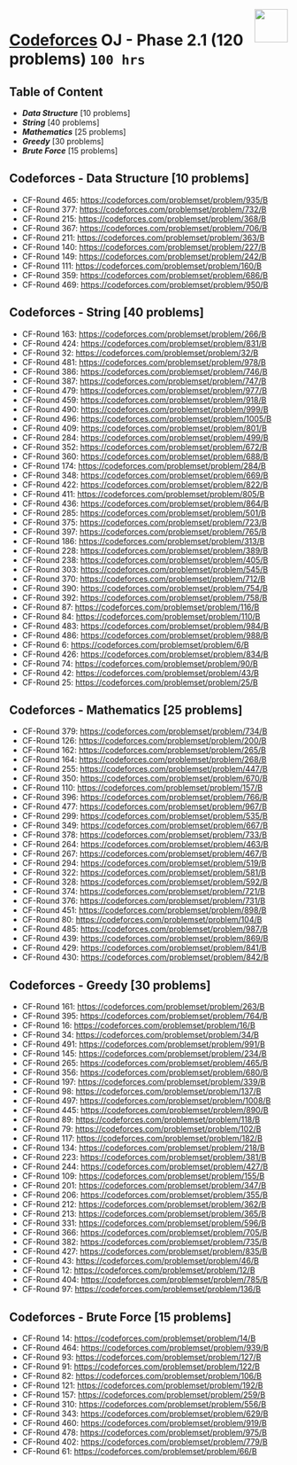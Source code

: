 <img align="right" width="60" height="60" src="https://github.com/cs-MohamedAyman/Problem-Solving-Training/blob/master/online-judges-logos/codeforces.jpg">

# [Codeforces](https://codeforces.com/) OJ - Phase 2.1 (120 problems) `100 hrs`

## Table of Content

- ***Data Structure*** [10 problems]
- ***String***         [40 problems]
- ***Mathematics***    [25 problems]
- ***Greedy***         [30 problems]
- ***Brute Force***    [15 problems]

## Codeforces - Data Structure [10 problems]

- CF-Round 465: https://codeforces.com/problemset/problem/935/B
- CF-Round 377: https://codeforces.com/problemset/problem/732/B
- CF-Round 215: https://codeforces.com/problemset/problem/368/B
- CF-Round 367: https://codeforces.com/problemset/problem/706/B
- CF-Round 211: https://codeforces.com/problemset/problem/363/B
- CF-Round 140: https://codeforces.com/problemset/problem/227/B
- CF-Round 149: https://codeforces.com/problemset/problem/242/B
- CF-Round 111: https://codeforces.com/problemset/problem/160/B
- CF-Round 359: https://codeforces.com/problemset/problem/686/B
- CF-Round 469: https://codeforces.com/problemset/problem/950/B

## Codeforces - String [40 problems]

- CF-Round 163: https://codeforces.com/problemset/problem/266/B
- CF-Round 424: https://codeforces.com/problemset/problem/831/B
- CF-Round 32: https://codeforces.com/problemset/problem/32/B
- CF-Round 481: https://codeforces.com/problemset/problem/978/B
- CF-Round 386: https://codeforces.com/problemset/problem/746/B
- CF-Round 387: https://codeforces.com/problemset/problem/747/B
- CF-Round 479: https://codeforces.com/problemset/problem/977/B
- CF-Round 459: https://codeforces.com/problemset/problem/918/B
- CF-Round 490: https://codeforces.com/problemset/problem/999/B
- CF-Round 496: https://codeforces.com/problemset/problem/1005/B
- CF-Round 409: https://codeforces.com/problemset/problem/801/B
- CF-Round 284: https://codeforces.com/problemset/problem/499/B
- CF-Round 352: https://codeforces.com/problemset/problem/672/B
- CF-Round 360: https://codeforces.com/problemset/problem/688/B
- CF-Round 174: https://codeforces.com/problemset/problem/284/B
- CF-Round 348: https://codeforces.com/problemset/problem/669/B
- CF-Round 422: https://codeforces.com/problemset/problem/822/B
- CF-Round 411: https://codeforces.com/problemset/problem/805/B
- CF-Round 436: https://codeforces.com/problemset/problem/864/B
- CF-Round 285: https://codeforces.com/problemset/problem/501/B
- CF-Round 375: https://codeforces.com/problemset/problem/723/B
- CF-Round 397: https://codeforces.com/problemset/problem/765/B
- CF-Round 186: https://codeforces.com/problemset/problem/313/B
- CF-Round 228: https://codeforces.com/problemset/problem/389/B
- CF-Round 238: https://codeforces.com/problemset/problem/405/B
- CF-Round 303: https://codeforces.com/problemset/problem/545/B
- CF-Round 370: https://codeforces.com/problemset/problem/712/B
- CF-Round 390: https://codeforces.com/problemset/problem/754/B
- CF-Round 392: https://codeforces.com/problemset/problem/758/B
- CF-Round 87: https://codeforces.com/problemset/problem/116/B
- CF-Round 84: https://codeforces.com/problemset/problem/110/B
- CF-Round 483: https://codeforces.com/problemset/problem/984/B
- CF-Round 486: https://codeforces.com/problemset/problem/988/B
- CF-Round 6: https://codeforces.com/problemset/problem/6/B
- CF-Round 426: https://codeforces.com/problemset/problem/834/B
- CF-Round 74: https://codeforces.com/problemset/problem/90/B
- CF-Round 42: https://codeforces.com/problemset/problem/43/B
- CF-Round 25: https://codeforces.com/problemset/problem/25/B

## Codeforces - Mathematics [25 problems]

- CF-Round 379: https://codeforces.com/problemset/problem/734/B
- CF-Round 126: https://codeforces.com/problemset/problem/200/B
- CF-Round 162: https://codeforces.com/problemset/problem/265/B
- CF-Round 164: https://codeforces.com/problemset/problem/268/B
- CF-Round 255: https://codeforces.com/problemset/problem/447/B
- CF-Round 350: https://codeforces.com/problemset/problem/670/B
- CF-Round 110: https://codeforces.com/problemset/problem/157/B
- CF-Round 396: https://codeforces.com/problemset/problem/766/B
- CF-Round 477: https://codeforces.com/problemset/problem/967/B
- CF-Round 299: https://codeforces.com/problemset/problem/535/B
- CF-Round 349: https://codeforces.com/problemset/problem/667/B
- CF-Round 378: https://codeforces.com/problemset/problem/733/B
- CF-Round 264: https://codeforces.com/problemset/problem/463/B
- CF-Round 267: https://codeforces.com/problemset/problem/467/B
- CF-Round 294: https://codeforces.com/problemset/problem/519/B
- CF-Round 322: https://codeforces.com/problemset/problem/581/B
- CF-Round 328: https://codeforces.com/problemset/problem/592/B
- CF-Round 374: https://codeforces.com/problemset/problem/721/B
- CF-Round 376: https://codeforces.com/problemset/problem/731/B
- CF-Round 451: https://codeforces.com/problemset/problem/898/B
- CF-Round 80: https://codeforces.com/problemset/problem/104/B
- CF-Round 485: https://codeforces.com/problemset/problem/987/B
- CF-Round 439: https://codeforces.com/problemset/problem/869/B
- CF-Round 429: https://codeforces.com/problemset/problem/841/B
- CF-Round 430: https://codeforces.com/problemset/problem/842/B

## Codeforces - Greedy [30 problems]

- CF-Round 161: https://codeforces.com/problemset/problem/263/B
- CF-Round 395: https://codeforces.com/problemset/problem/764/B
- CF-Round 16: https://codeforces.com/problemset/problem/16/B
- CF-Round 34: https://codeforces.com/problemset/problem/34/B
- CF-Round 491: https://codeforces.com/problemset/problem/991/B
- CF-Round 145: https://codeforces.com/problemset/problem/234/B
- CF-Round 265: https://codeforces.com/problemset/problem/465/B
- CF-Round 356: https://codeforces.com/problemset/problem/680/B
- CF-Round 197: https://codeforces.com/problemset/problem/339/B
- CF-Round 98: https://codeforces.com/problemset/problem/137/B
- CF-Round 497: https://codeforces.com/problemset/problem/1008/B
- CF-Round 445: https://codeforces.com/problemset/problem/890/B
- CF-Round 89: https://codeforces.com/problemset/problem/118/B
- CF-Round 79: https://codeforces.com/problemset/problem/102/B
- CF-Round 117: https://codeforces.com/problemset/problem/182/B
- CF-Round 134: https://codeforces.com/problemset/problem/218/B
- CF-Round 223: https://codeforces.com/problemset/problem/381/B
- CF-Round 244: https://codeforces.com/problemset/problem/427/B
- CF-Round 109: https://codeforces.com/problemset/problem/155/B
- CF-Round 201: https://codeforces.com/problemset/problem/347/B
- CF-Round 206: https://codeforces.com/problemset/problem/355/B
- CF-Round 212: https://codeforces.com/problemset/problem/362/B
- CF-Round 213: https://codeforces.com/problemset/problem/365/B
- CF-Round 331: https://codeforces.com/problemset/problem/596/B
- CF-Round 366: https://codeforces.com/problemset/problem/705/B
- CF-Round 382: https://codeforces.com/problemset/problem/735/B
- CF-Round 427: https://codeforces.com/problemset/problem/835/B
- CF-Round 43: https://codeforces.com/problemset/problem/46/B
- CF-Round 12: https://codeforces.com/problemset/problem/12/B
- CF-Round 404: https://codeforces.com/problemset/problem/785/B
- CF-Round 97: https://codeforces.com/problemset/problem/136/B

## Codeforces - Brute Force [15 problems]

- CF-Round 14: https://codeforces.com/problemset/problem/14/B
- CF-Round 464: https://codeforces.com/problemset/problem/939/B
- CF-Round 93: https://codeforces.com/problemset/problem/127/B
- CF-Round 91: https://codeforces.com/problemset/problem/122/B
- CF-Round 82: https://codeforces.com/problemset/problem/106/B
- CF-Round 121: https://codeforces.com/problemset/problem/192/B
- CF-Round 157: https://codeforces.com/problemset/problem/259/B
- CF-Round 310: https://codeforces.com/problemset/problem/556/B
- CF-Round 343: https://codeforces.com/problemset/problem/629/B
- CF-Round 460: https://codeforces.com/problemset/problem/919/B
- CF-Round 478: https://codeforces.com/problemset/problem/975/B
- CF-Round 402: https://codeforces.com/problemset/problem/779/B
- CF-Round 61: https://codeforces.com/problemset/problem/66/B
